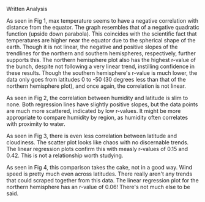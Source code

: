 Written Analysis

As seen in Fig 1, max temperature seems to have a negative correlation with distance from the equator. 
The graph resembles that of a negative quadratic function (upside down parabola). This coincides with 
the scientific fact that temperatures are higher near the equator due to the spherical shape of the earth. 
Though it is not linear, the negative and positive slopes of the trendlines for the northern and southern 
hemispheres, respectively, further supports this. The northern hemisphere plot also has the highest r-value 
of the bunch, despite not following a very linear trend, instilling confidence in these results. Though 
the southern hemisphere's r-value is much lower, the data only goes from latitudes 0 to -50 (30 degrees 
less than that of the northern hemisphere plot), and once again, the correlation is not linear.

As seen in Fig 2, the correlation between humidity and latitude is slim to none. Both regression lines 
have slightly positive slopes, but the data points are much more scattered, indicated by low r-values. 
It might be more appropriate to compare humidity by region, as humidity often correlates with proximity 
to water.

As seen in Fig 3, there is even less correlation between latitude and cloudiness. The scatter plot looks 
like chaos with no discernable trends. The linear regression plots confirm this with measly r-values of 
0.15 and 0.42. This is not a relationship worth studying.   

As seen in Fig 4, this comparison takes the cake, not in a good way. Wind speed is pretty much even across 
latitudes. There really aren't any trends that could scraped together from this data. The linear regression 
plot for the northern hemisphere has an r-value of 0.06! There's not much else to be said.
